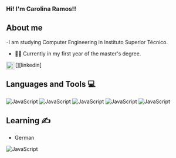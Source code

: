 ### Hi! I'm Carolina Ramos!!

## About me
-I am studying Computer Engineering in Instituto Superior Técnico.
- :woman_student: Currently in my first year of the master's degree.

[<img align="left" alt="LinkedIn" width="22px" src="www.linkedin.com/in/carolina-ramos-3873bb24a" />][linkedin]

## Languages and Tools :computer:

 ![JavaScript](https://img.shields.io/badge/JavaScript-323330?style=for-the-badge&logo=javascript&logoColor=F7DF1E)   ![JavaScript](https://img.shields.io/badge/C-00599C?style=for-the-badge&logo=c&logoColor=white)   ![JavaScript](https://img.shields.io/badge/C%2B%2B-00599C?style=for-the-badge&logo=c%2B%2B&logoColor=white)   ![JavaScript](https://img.shields.io/badge/Python-FFD43B?style=for-the-badge&logo=python&logoColor=blue)   ![JavaScript](https://img.shields.io/badge/VSCode-0078D4?style=for-the-badge&logo=visual%20studio%20code&logoColor=white)


## Learning :writing_hand:
- German

 ![JavaScript](https://img.shields.io/badge/Azure_DevOps-0078D7?style=for-the-badge&logo=azure-devops&logoColor=white)
 

<!--
**Carolina-Ramos/Carolina-Ramos** is a ✨ _special_ ✨ repository because its `README.md` (this file) appears on your GitHub profile.

Here are some ideas to get you started:

- 🔭 I’m currently working on ...
- 🌱 I’m currently learning ...
- 👯 I’m looking to collaborate on ...
- 🤔 I’m looking for help with ...
- 💬 Ask me about ...
- 📫 How to reach me: ...
- 😄 Pronouns: ...
- ⚡ Fun fact: ...
-->

